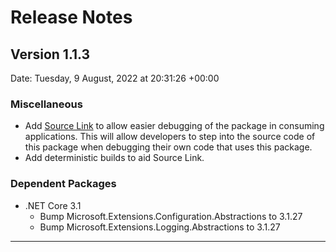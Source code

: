 # Release Notes

## Version 1.1.3

Date: Tuesday, 9 August, 2022 at 20:31:26 +00:00

### Miscellaneous

- Add [Source Link](https://github.com/dotnet/sourcelink) to allow easier debugging of the package in consuming applications. This will allow developers to step into the source code of this package when debugging their own code that uses this package.
- Add deterministic builds to aid Source Link.

### Dependent Packages

- .NET Core 3.1
  - Bump Microsoft.Extensions.Configuration.Abstractions to 3.1.27
  - Bump Microsoft.Extensions.Logging.Abstractions to 3.1.27

---


